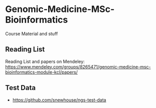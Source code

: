 # Genomic-Medicine-MSc-Bioinformatics
Course Material and stuff

## Reading List
Reading List and papers on Mendeley: https://www.mendeley.com/groups/8265471/genomic-medicine-msc-bioinformatics-module-kcl/papers/

## Test Data
- https://github.com/snewhouse/ngs-test-data
